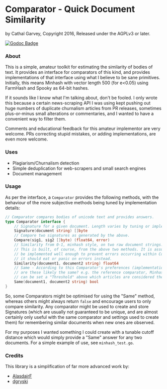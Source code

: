 # Comparator - Quick Document Similarity
by Cathal Garvey, Copyright 2016, Released under the AGPLv3 or later.

[![Godoc Badge](https://godoc.org/github.com/cathalgarvey/comparator?status.svg)](https://godoc.org/github.com/cathalgarvey/comparator)

### About
This is a simple, amateur toolkit for estimating the similarity of bodies of text.
It provides an interface for comparators of this kind, and provides implementations
of that interface using what I believe to be sane primitives. Initially, this means
Minhash with vector length 500 (for e<0.05) using FarmHash and Spooky as 64-bit hashes.

If it sounds like I know what I'm talking about, don't be fooled. I only wrote this
because a certain news-scraping API I was using kept pushing out huge numbers of
duplicate churnalism articles from PR releases, sometimes plus-or-minus small
alterations or commentaries, and I wanted to have a convenient way to filter them.

Comments and educational feedback for this amateur implementor are very welcome.
PRs correcting stupid mistakes, or adding implementations, are even more welcome.

### Uses
* Plagiarism/Churnalism detection
* Simple deduplication for web-scrapers and small search engines
* Document management

### Usage
As per the interface, a `Comparator` provides the following methods, with the
behaviour of the more subjective methods being tuned by implementation details:

```go
// Comparator compares bodies of unicode text and provides answers.
type Comparator interface {
	// Signature for a given document. Length varies by tuning or implementation.
	Signature(document string) []byte
	// Compare two signatures as generated by the above.
	Compare(sig1, sig2 []byte) (float64, error)
	// Similarity from 0-1, minhash style, on two raw document strings.
	// This is built, of course, from the above two methods. It is assumed to
	// be implemented well enough to prevent errors occurring within Compare, so
	// it should eat or panic on errors instead.
	Similarity(document1, document2 string) float64
	// Same - According to this Comparator's preferences (implementation defined),
	// are these likely the same? e.g. the reference comparator, MinhashComparator,
	// can be set a "Threshold" above which articles are considered the same.
	Same(document1, document2 string) bool
}
```

So, some Comparators might be optimised for using the "Same" method, whereas others
might always return `false` and encourage users to only compare similarity.
Any comparator might be used to create and store Signatures (which are usually not
guaranteed to be unique, and are almost certainly only useful with the same comparator
and settings used to create them) for remembering similar documents when new ones
are observed.

For my purposes I wanted something I could create with a tunable cutoff distance
which would simply provide a "Same" answer for any two documents. For a simple
example of use, see `minhash_test.go`.

### Credits
This library is a simplification of far more advanced work by:

* [AlasdairF](https://github.com/AlasdairF)
* [dgryski](https://github.com/dgryski)
